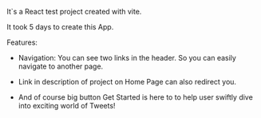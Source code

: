 It`s a React test project created with vite.

It took 5 days to create this App.

Features:

- Navigation: You can see two links in the header. So you can easily navigate to another page.

- Link in description of project on Home Page can also redirect you.

- And of course big button Get Started is here to to help user swiftly dive into exciting world of Tweets!
